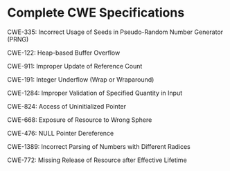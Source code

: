 

# Complete CWE Specifications

CWE-335: Incorrect Usage of Seeds in Pseudo-Random Number Generator (PRNG)

CWE-122: Heap-based Buffer Overflow

CWE-911: Improper Update of Reference Count

CWE-191: Integer Underflow (Wrap or Wraparound)

CWE-1284: Improper Validation of Specified Quantity in Input

CWE-824: Access of Uninitialized Pointer

CWE-668: Exposure of Resource to Wrong Sphere

CWE-476: NULL Pointer Dereference

CWE-1389: Incorrect Parsing of Numbers with Different Radices

CWE-772: Missing Release of Resource after Effective Lifetime